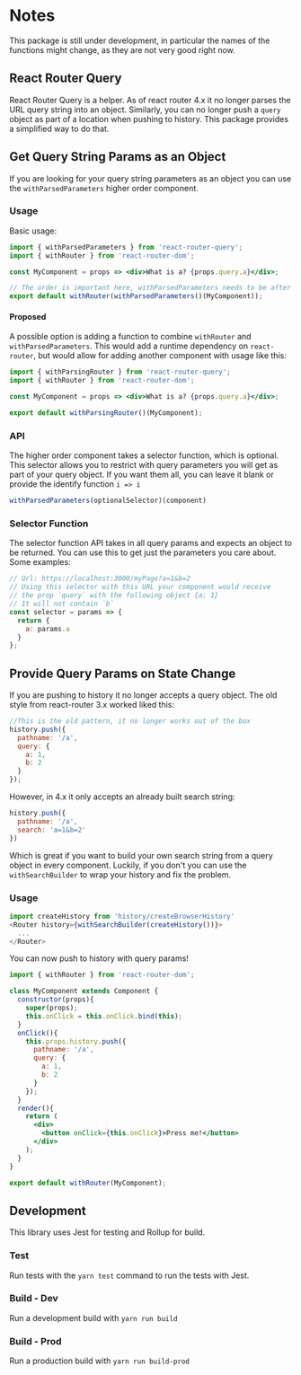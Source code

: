 # Notes

This package is still under development, in particular the names of the functions might change, as they are not very good right now.

## React Router Query

React Router Query is a helper. As of react router 4.x it no longer parses the URL query string into an object. Similarly, you can no longer push a `query` object as part of a location when pushing to history. This package provides a simplified way to do that.

## Get Query String Params as an Object

If you are looking for your query string parameters as an object you can use the `withParsedParameters` higher order component.

### Usage
Basic usage:

```jsx
import { withParsedParameters } from 'react-router-query';
import { withRouter } from 'react-router-dom';

const MyComponent = props => <div>What is a? {props.query.a}</div>;

// The order is important here, withParsedParameters needs to be after withRouter
export default withRouter(withParsedParameters()(MyComponent));
```

#### Proposed
A possible option is adding a function to combine `withRouter` and `withParsedParameters`. This would add a runtime dependency on `react-router`, but would allow for adding another component with usage like this:

```jsx
import { withParsingRouter } from 'react-router-query';
import { withRouter } from 'react-router-dom';

const MyComponent = props => <div>What is a? {props.query.a}</div>;

export default withParsingRouter()(MyComponent);
```


### API

The higher order component takes a selector function, which is optional. This selector allows you to restrict with query parameters you will get as part of your query object. If you want them all, you can leave it blank or provide the identify function `i => i`

```js
withParsedParameters(optionalSelector)(component)
```

### Selector Function

The selector function API takes in all query params and expects an object to be returned. You can use this to get just the parameters you care about. Some examples:

```js
// Url: https://localhost:3000/myPage?a=1&b=2
// Using this selector with this URL your component would receive
// the prop `query` with the following object {a: 1}
// It will not contain `b`
const selector = params => {
  return {
    a: params.a
  }
};
```

## Provide Query Params on State Change

If you are pushing to history it no longer accepts a query object. The old style from react-router 3.x worked liked this:

```js
//This is the old pattern, it no longer works out of the box
history.push({
  pathname: '/a',
  query: {
    a: 1,
    b: 2
  }
});
```

However, in 4.x it only accepts an already built search string:
```js
history.push({
  pathname: '/a',
  search: 'a=1&b=2'
})
```

Which is great if you want to build your own search string from a query object in every component. Luckily, if you don't you can use the `withSearchBuilder` to wrap your history and fix the problem.

### Usage
```js
import createHistory from 'history/createBrowserHistory'
<Router history={withSearchBuilder(createHistory())}>
  ...
</Router>
```

You can now push to history with query params!
```jsx
import { withRouter } from 'react-router-dom';

class MyComponent extends Component {
  constructor(props){
    super(props);
    this.onClick = this.onClick.bind(this);
  }
  onClick(){
    this.props.history.push({
      pathname: '/a',
      query: {
        a: 1,
        b: 2
      }
    });
  }
  render(){
    return (
      <div>
        <button onClick={this.onClick}>Press me!</button>
      </div>
    );
  }
}

export default withRouter(MyComponent);
```

## Development

This library uses Jest for testing and Rollup for build.

### Test

Run tests with the `yarn test` command to run the tests with Jest.

### Build - Dev

Run a development build with `yarn run build`

### Build - Prod

Run a production build with `yarn run build-prod`
